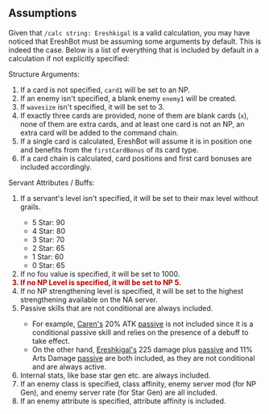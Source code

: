 <h2>Assumptions</h2>

Given that `/calc string: Ereshkigal` is  a valid calculation, you may have noticed that EreshBot
must be assuming some arguments by default. This is indeed the case. Below is a list of everything that 
is included by default in a calculation if not explicitly specified:

Structure Arguments:
<ol>
<li>If a card is not specified, <code>card1</code> will be set to an NP.</li>
<li>If an enemy isn't specified, a blank enemy <code>enemy1</code> will be created.</li>
<li>If <code>wavesize</code> isn't specified, it will be set to 3.</li>
<li>If exactly three cards are provided, none of them are blank cards (<code>x</code>), none of them are 
extra cards, and at least one card is not an NP, an extra card will be added to the command chain.</li>
<li>If a single card is calculated, EreshBot will assume it is in position one and benefits from 
the <code>firstCardBonus</code> of its card type.</li>
<li>If a card chain is calculated, card positions and first card bonuses are included accordingly.</li>
</ol>

Servant Attributes / Buffs:
 <ol>
  <li>If a servant's level isn't specified, it will be set to their max level without grails.</li>
  <ul>
      <li>5 Star: 90</li>
      <li>4 Star: 80</li>
      <li>3 Star: 70</li>
      <li>2 Star: 65</li>
      <li>1 Star: 60</li>
      <li>0 Star: 65</li>
  </ul>
  <li>If no fou value is specified, it will be set to 1000.</li>
  <li style="color: #B70000FF;font-weight:bold">If no NP Level is specified, it will be set to NP 5.</li>
  <li>If no NP strengthening level is specified, it will be set to the highest strengthening 
    available on the NA server.</li>
  <li>Passive skills that are not conditional are always included.</li>
  <ul>
      <li>For example, 
    <a href="https://apps.atlasacademy.io/db/JP/servant/305">Caren's</a> 20% ATK 
    <a href="https://apps.atlasacademy.io/db/JP/skill/845650">passive</a> is not included since
    it is a conditional passive skill and relies on the presence of a debuff to take effect.
</li>
<li>
On the other hand, <a href="https://apps.atlasacademy.io/db/JP/servant/196">Ereshkigal's</a> 225 damage plus
<a href="https://apps.atlasacademy.io/db/JP/skill/30450">passive</a> and 11% Arts Damage
<a href="https://apps.atlasacademy.io/db/JP/skill/83551">passive</a> are both included, as they
are not conditional and are always active.
</li>
  </ul>
<li> Internal stats, like base star gen etc. are always included.</li>
<li> If an enemy class is specified, class affinity, enemy server mod (for NP Gen), and enemy server rate 
(for Star Gen) are all included.</li>
<li> If an enemy attribute is specified, attribute affinity is included.</li>
</ol>